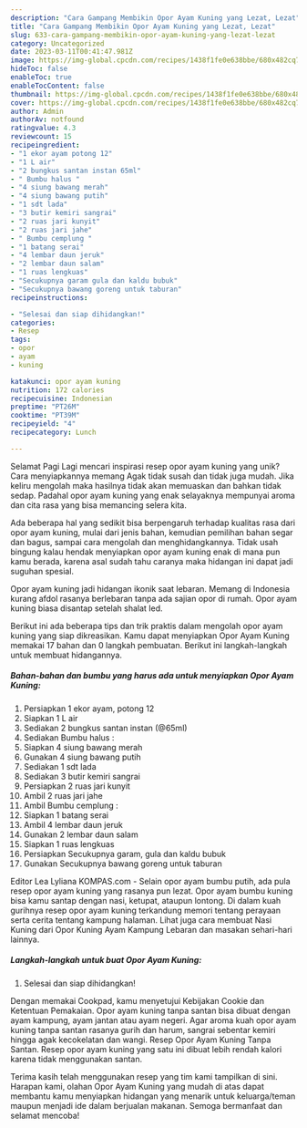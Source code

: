 ```yaml
---
description: "Cara Gampang Membikin Opor Ayam Kuning yang Lezat, Lezat"
title: "Cara Gampang Membikin Opor Ayam Kuning yang Lezat, Lezat"
slug: 633-cara-gampang-membikin-opor-ayam-kuning-yang-lezat-lezat
category: Uncategorized
date: 2023-03-11T00:41:47.981Z
image: https://img-global.cpcdn.com/recipes/1438f1fe0e638bbe/680x482cq70/opor-ayam-kuning-foto-resep-utama.jpg
hideToc: false
enableToc: true
enableTocContent: false
thumbnail: https://img-global.cpcdn.com/recipes/1438f1fe0e638bbe/680x482cq70/opor-ayam-kuning-foto-resep-utama.jpg
cover: https://img-global.cpcdn.com/recipes/1438f1fe0e638bbe/680x482cq70/opor-ayam-kuning-foto-resep-utama.jpg
author: Admin
authorAv: notfound
ratingvalue: 4.3
reviewcount: 15
recipeingredient:
- "1 ekor ayam potong 12"
- "1 L air"
- "2 bungkus santan instan 65ml"
- " Bumbu halus "
- "4 siung bawang merah"
- "4 siung bawang putih"
- "1 sdt lada"
- "3 butir kemiri sangrai"
- "2 ruas jari kunyit"
- "2 ruas jari jahe"
- " Bumbu cemplung "
- "1 batang serai"
- "4 lembar daun jeruk"
- "2 lembar daun salam"
- "1 ruas lengkuas"
- "Secukupnya garam gula dan kaldu bubuk"
- "Secukupnya bawang goreng untuk taburan"
recipeinstructions:

- "Selesai dan siap dihidangkan!"
categories:
- Resep
tags:
- opor
- ayam
- kuning

katakunci: opor ayam kuning 
nutrition: 172 calories
recipecuisine: Indonesian
preptime: "PT26M"
cooktime: "PT39M"
recipeyield: "4"
recipecategory: Lunch

---
```



Selamat Pagi Lagi mencari inspirasi resep opor ayam kuning yang unik? Cara menyiapkannya memang Agak tidak susah dan tidak juga mudah. Jika keliru mengolah maka hasilnya tidak akan memuaskan dan bahkan tidak sedap. Padahal opor ayam kuning yang enak selayaknya mempunyai aroma dan cita rasa yang bisa memancing selera kita.


Ada beberapa hal yang sedikit bisa berpengaruh terhadap kualitas rasa dari opor ayam kuning, mulai dari jenis bahan, kemudian pemilihan bahan segar dan bagus, sampai cara mengolah dan menghidangkannya. Tidak usah bingung kalau hendak menyiapkan opor ayam kuning enak di mana pun kamu berada, karena asal sudah tahu caranya maka hidangan ini dapat jadi suguhan spesial.

Opor ayam kuning jadi hidangan ikonik saat lebaran. Memang di Indonesia kurang afdol rasanya berlebaran tanpa ada sajian opor di rumah. Opor ayam kuning biasa disantap setelah shalat Ied.


Berikut ini ada beberapa tips dan trik praktis dalam mengolah opor ayam kuning yang siap dikreasikan. Kamu dapat menyiapkan Opor Ayam Kuning memakai 17 bahan dan 0 langkah pembuatan. Berikut ini langkah-langkah untuk membuat hidangannya.

<!--inarticleads1-->

##### Bahan-bahan dan bumbu yang harus ada untuk menyiapkan Opor Ayam Kuning:

1. Persiapkan 1 ekor ayam, potong 12
1. Siapkan 1 L air
1. Sediakan 2 bungkus santan instan (@65ml)
1. Sediakan  Bumbu halus :
1. Siapkan 4 siung bawang merah
1. Gunakan 4 siung bawang putih
1. Sediakan 1 sdt lada
1. Sediakan 3 butir kemiri sangrai
1. Persiapkan 2 ruas jari kunyit
1. Ambil 2 ruas jari jahe
1. Ambil  Bumbu cemplung :
1. Siapkan 1 batang serai
1. Ambil 4 lembar daun jeruk
1. Gunakan 2 lembar daun salam
1. Siapkan 1 ruas lengkuas
1. Persiapkan Secukupnya garam, gula dan kaldu bubuk
1. Gunakan Secukupnya bawang goreng untuk taburan


Editor Lea Lyliana KOMPAS.com - Selain opor ayam bumbu putih, ada pula resep opor ayam kuning yang rasanya pun lezat. Opor ayam bumbu kuning bisa kamu santap dengan nasi, ketupat, ataupun lontong. Di dalam kuah gurihnya resep opor ayam kuning terkandung memori tentang perayaan serta cerita tentang kampung halaman. Lihat juga cara membuat Nasi Kuning dari Opor Kuning Ayam Kampung Lebaran dan masakan sehari-hari lainnya. 

<!--inarticleads2-->

##### Langkah-langkah untuk buat Opor Ayam Kuning:


1. Selesai dan siap dihidangkan!

Dengan memakai Cookpad, kamu menyetujui Kebijakan Cookie dan Ketentuan Pemakaian. Opor ayam kuning tanpa santan bisa dibuat dengan ayam kampung, ayam jantan atau ayam negeri. Agar aroma kuah opor ayam kuning tanpa santan rasanya gurih dan harum, sangrai sebentar kemiri hingga agak kecokelatan dan wangi. Resep Opor Ayam Kuning Tanpa Santan. Resep opor ayam kuning yang satu ini dibuat lebih rendah kalori karena tidak menggunakan santan. 

Terima kasih telah menggunakan resep yang tim kami tampilkan di sini. Harapan kami, olahan Opor Ayam Kuning yang mudah di atas dapat membantu kamu menyiapkan hidangan yang menarik untuk keluarga/teman maupun menjadi ide dalam berjualan makanan. Semoga bermanfaat dan selamat mencoba!
